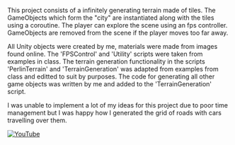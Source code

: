 This project consists of a infinitely generating terrain made of tiles. 
The GameObjects which form the "city" are instantiated along with the tiles using a coroutine.
The player can explore the scene using an fps controller.
GameObjects are removed from the scene if the player moves too far away.

All Unity objects were created by me, materials were made from images found online.
The 'FPSControl' and 'Utility' scripts were taken from examples in class.
The terrain generation functionality in the scripts 'PerlinTerrain' and 'TerrainGeneration' 
was adapted from examples from class and editted to suit by purposes.
The code for generating all other game objects was written by me and added to the 'TerrainGeneration' script.

I was unable to implement a lot of my ideas for this project due to poor time management 
but I was happy how I generated the grid of roads with cars travelling over them.

[![YouTube](https://img.youtube.com/vi/Vumj1N2WlFw&feature=youtu.be/0.jpg)](https://www.youtube.com/watch?v=Vumj1N2WlFw&feature=youtu.be)

